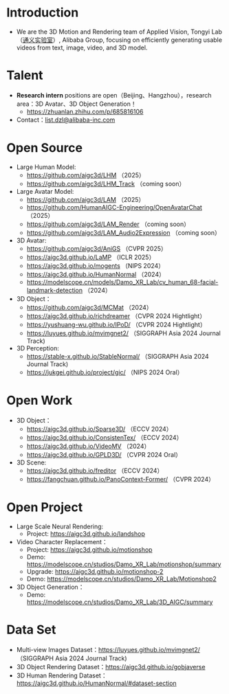 # Introduction
+ We are the 3D Motion and Rendering team of Applied Vision, Tongyi Lab（[通义实验室](https://tongyi.aliyun.com/)）, Alibaba Group, focusing on efficiently generating usable videos from text, image, video, and 3D model.

# Talent
+ **Research intern** positions are open（Beijing、Hangzhou），research area：3D Avatar、3D Object Generation！
  + https://zhuanlan.zhihu.com/p/685816106
+ Contact：list.dzl@alibaba-inc.com
  
# Open Source
+ Large Human Model:
  + https://github.com/aigc3d/LHM （2025）
  + https://github.com/aigc3d/LHM_Track （coming soon）
+ Large Avatar Model:
  + https://github.com/aigc3d/LAM （2025）
  + https://github.com/HumanAIGC-Engineering/OpenAvatarChat （2025）
  + https://github.com/aigc3d/LAM_Render （coming soon）
  + https://github.com/aigc3d/LAM_Audio2Expression （coming soon）
+ 3D Avatar:
  + https://github.com/aigc3d/AniGS （CVPR 2025）
  + https://aigc3d.github.io/LaMP （ICLR 2025）
  + https://aigc3d.github.io/mogents （NIPS 2024）
  + https://aigc3d.github.io/HumanNormal （2024）
  + https://modelscope.cn/models/Damo_XR_Lab/cv_human_68-facial-landmark-detection （2024）
+ 3D Object：
  + https://github.com/aigc3d/MCMat （2024）
  + https://aigc3d.github.io/richdreamer （CVPR 2024 Hightlight）
  + https://yushuang-wu.github.io/IPoD/ （CVPR 2024 Hightlight）
  + https://luyues.github.io/mvimgnet2/ （SIGGRAPH Asia 2024  Journal Track)
+ 3D Perception:
  + https://stable-x.github.io/StableNormal/ （SIGGRAPH Asia 2024  Journal Track)
  + https://jukgei.github.io/project/gic/ （NIPS 2024 Oral）

# Open Work
+ 3D Object：
  + https://aigc3d.github.io/Sparse3D/ （ECCV 2024） 
  + https://aigc3d.github.io/ConsistenTex/ （ECCV 2024） 
  + https://aigc3d.github.io/VideoMV （2024）
  + https://aigc3d.github.io/GPLD3D/ （CVPR 2024 Oral）
+ 3D Scene:
  + https://aigc3d.github.io/freditor （ECCV 2024）
  + https://fangchuan.github.io/PanoContext-Former/ （CVPR 2024）

# Open Project
+ Large Scale Neural Rendering:
  + Project: https://aigc3d.github.io/landshop
+ Video Character Replacement：
  + Project: https://aigc3d.github.io/motionshop
  + Demo: https://modelscope.cn/studios/Damo_XR_Lab/motionshop/summary
  + Upgrade: https://aigc3d.github.io/motionshop-2
  + Demo: https://modelscope.cn/studios/Damo_XR_Lab/Motionshop2
+ 3D Object Generation：
  + Demo: https://modelscope.cn/studios/Damo_XR_Lab/3D_AIGC/summary

# Data Set
+ Multi-view Images Dataset：https://luyues.github.io/mvimgnet2/ （SIGGRAPH Asia 2024  Journal Track)
+ 3D Object Rendering Dataset：https://aigc3d.github.io/gobjaverse
+ 3D Human Rendering Dataset：https://aigc3d.github.io/HumanNormal/#dataset-section
